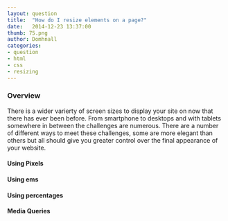 ```yaml
---
layout: question
title:  "How do I resize elements on a page?"
date:   2014-12-23 13:37:00
thumb: 75.png
author: Domhnall
categories:
- question
- html
- css
- resizing
---
```


### Overview

There is a wider varierty of screen sizes to display your site on now that there has ever been before. From smartphone to desktops and with tablets somewhere in between the challenges are numerous. There are a number of different ways to meet these challenges, some are more elegant than others but all should give you greater control over the final appearance of your website.

#### Using Pixels


#### Using ems

#### Using percentages

#### Media Queries
 

